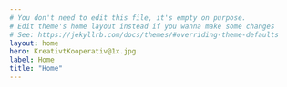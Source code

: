 ```yaml
---
# You don't need to edit this file, it's empty on purpose.
# Edit theme's home layout instead if you wanna make some changes
# See: https://jekyllrb.com/docs/themes/#overriding-theme-defaults
layout: home
hero: KreativtKooperativ@1x.jpg
label: Home
title: "Home"
---
```

